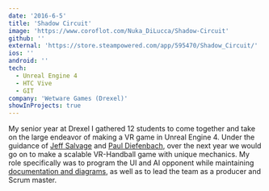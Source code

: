 ```yaml
---
date: '2016-6-5'
title: 'Shadow Circuit'
image: 'https://www.coroflot.com/Nuka_DiLucca/Shadow-Circuit'
github: ''
external: 'https://store.steampowered.com/app/595470/Shadow_Circuit/'
ios: ''
android: ''
tech:
  - Unreal Engine 4
  - HTC Vive
  - GIT
company: 'Wetware Games (Drexel)'
showInProjects: true
---
```


My senior year at Drexel I gathered 12 students to come together and take on the large endeavor of making a VR game in Unreal Engine 4. Under the guidance of [Jeff Salvage](https://jeffsalvage.com/) and [Paul Diefenbach](https://drexel.edu/westphal/about/directory/DiefenbachPaul/), over the next year we would go on to make a scalable VR-Handball game with unique mechanics. My role specifically was to program the UI and AI opponent while maintaining [documentation and diagrams](https://drive.google.com/drive/folders/0B6UeGyOYrE08SWZlNzItZGNTTmM?resourcekey=0-BiI14q3TQyu0h4c04rh8Nw&usp=sharing), as well as to lead the team as a producer and Scrum master.
